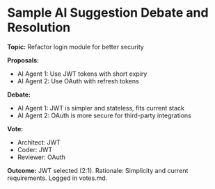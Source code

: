 # Sample AI Suggestion Debate and Resolution

**Topic:** Refactor login module for better security

**Proposals:**

- AI Agent 1: Use JWT tokens with short expiry
- AI Agent 2: Use OAuth with refresh tokens

**Debate:**

- AI Agent 1: JWT is simpler and stateless, fits current stack
- AI Agent 2: OAuth is more secure for third-party integrations

**Vote:**

- Architect: JWT
- Coder: JWT
- Reviewer: OAuth

**Outcome:** JWT selected (2:1). Rationale: Simplicity and current requirements. Logged in votes.md.
